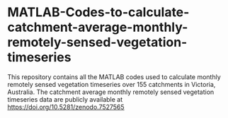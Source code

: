 # MATLAB-Codes-to-calculate-catchment-average-monthly-remotely-sensed-vegetation-timeseries
This repository contains all the MATLAB codes used to calculate monthly remotely sensed vegetation timeseries over 155 catchments in Victoria, Australia. The catchment average monthly remotely sensed vegetation timeseries data are publicly available at https://doi.org/10.5281/zenodo.7527565
